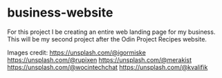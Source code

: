 # business-website
For this project I be creating an entire web landing page for my business. This will be my second project after the Odin Project Recipes website.

Images credit:
https://unsplash.com/@igormiske
https://unsplash.com/@rupixen
https://unsplash.com/@merakist
https://unsplash.com/@wocintechchat
https://unsplash.com/@kvalifik